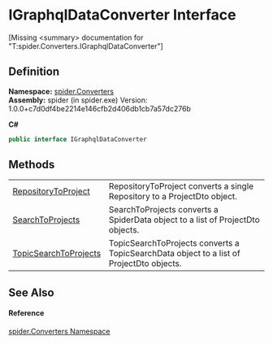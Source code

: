 # IGraphqlDataConverter Interface


\[Missing &lt;summary&gt; documentation for "T:spider.Converters.IGraphqlDataConverter"\]



## Definition
**Namespace:** <a href="a1a6487c-d380-1653-1824-13765b4fe1dd">spider.Converters</a>  
**Assembly:** spider (in spider.exe) Version: 1.0.0+c7d0df4be2214e146cfb2d406db1cb7a57dc276b

**C#**
``` C#
public interface IGraphqlDataConverter
```



## Methods
<table>
<tr>
<td><a href="e685b6e7-725d-a386-b45e-4c2cd4db4457">RepositoryToProject</a></td>
<td>RepositoryToProject converts a single Repository to a ProjectDto object.</td></tr>
<tr>
<td><a href="9a4cdaec-845c-a5de-65c0-ba44ee744d9a">SearchToProjects</a></td>
<td>SearchToProjects converts a SpiderData object to a list of ProjectDto objects.</td></tr>
<tr>
<td><a href="6a35f4cf-02a8-218a-195f-ab5e22876731">TopicSearchToProjects</a></td>
<td>TopicSearchToProjects converts a TopicSearchData object to a list of ProjectDto objects.</td></tr>
</table>

## See Also


#### Reference
<a href="a1a6487c-d380-1653-1824-13765b4fe1dd">spider.Converters Namespace</a>  
